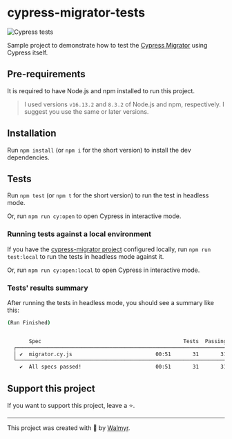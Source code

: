 # cypress-migrator-tests

![Cypress tests](https://github.com/wlsf82/cypress-migrator-tests/actions/workflows/ci.yml/badge.svg)

Sample project to demonstrate how to test the [Cypress Migrator](https://migrator.cypress.io/) using Cypress itself.

## Pre-requirements

It is required to have Node.js and npm installed to run this project.

> I used versions `v16.13.2` and `8.3.2` of Node.js and npm, respectively. I suggest you use the same or later versions.

## Installation

Run `npm install` (or `npm i` for the short version) to install the dev dependencies.

## Tests

Run `npm test` (or `npm t` for the short version) to run the test in headless mode.

Or, run `npm run cy:open` to open Cypress in interactive mode.

### Running tests against a local environment

If you have the [cypress-migrator project](https://github.com/cypress-io/cypress-migrator) configured locally, run `npm run test:local` to run the tests in headless mode against it.

Or, run `npm run cy:open:local` to open Cypress in interactive mode.

### Tests' results summary

After running the tests in headless mode, you should see a summary like this:

```sh
(Run Finished)


       Spec                                              Tests  Passing  Failing  Pending  Skipped
  ┌────────────────────────────────────────────────────────────────────────────────────────────────┐
  │ ✔  migrator.cy.js                           00:51       31       31        -        -        - │
  └────────────────────────────────────────────────────────────────────────────────────────────────┘
    ✔  All specs passed!                        00:51       31       31        -        -        -
```

## Support this project

If you want to support this project, leave a ⭐.

___

This project was created with 💚 by [Walmyr](https://walmyr.dev).
